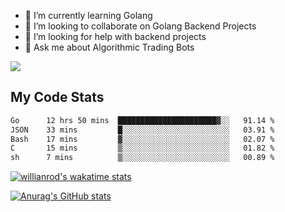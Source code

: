 
- 🌱 I’m currently learning Golang
- 👯 I’m looking to collaborate on Golang Backend Projects
- 🤔 I’m looking for help with backend projects
- 💬 Ask me about Algorithmic Trading Bots

![](https://github-profile-trophy.vercel.app/?username=kevinbarrero)

## My Code Stats

<!--START_SECTION:waka-->

```txt
Go      12 hrs 50 mins  ██████████████████████▓░░   91.14 %
JSON    33 mins         █░░░░░░░░░░░░░░░░░░░░░░░░   03.91 %
Bash    17 mins         ▓░░░░░░░░░░░░░░░░░░░░░░░░   02.07 %
C       15 mins         ▒░░░░░░░░░░░░░░░░░░░░░░░░   01.82 %
sh      7 mins          ▒░░░░░░░░░░░░░░░░░░░░░░░░   00.89 %
```

<!--END_SECTION:waka-->

[![willianrod's wakatime stats](https://github-readme-stats.vercel.app/api/wakatime?username=holdandup&layout=compact&theme=react&custom_title=Wakatime%20All%20Time%20Stats&langs_count=8)](https://github.com/anuraghazra/github-readme-stats)

[![Anurag's GitHub stats](https://github-readme-stats.vercel.app/api?username=Kevinbarrero)](https://github.com/anuraghazra/github-readme-stats)




